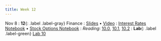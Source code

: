 ```yaml
---
title: Week 12
---
```


Nov 8
: **12**{: .label .label-gray} Finance
: [Slides](https://docs.google.com/presentation/d/1bVQ7TW082n42OKkMGuQ20lMsHOSXAryVR9hrS0dzCJY/edit?usp=sharing) &#8226; [Video](https://kaltura.berkeley.edu/media/DATA%2088E%2C%20LEC%20001%20(Fall%202023)/)
: [Interest Rates Notebook](https://datahub.berkeley.edu/hub/user-redirect/git-pull?repo=https%3A%2F%2Fgithub.com%2Fdata-88e%2Ffa23-materials&urlpath=retro%2Ftree%2Ffa23-materials%2Flec%2Flec12%2Flec12-1_Interest_Payments.ipynb&branch=main) &#8226; [Stock Options Notebook](https://datahub.berkeley.edu/hub/user-redirect/git-pull?repo=https%3A%2F%2Fgithub.com%2Fdata-88e%2Ffa23-materials&urlpath=retro%2Ftree%2Ffa23-materials%2Flec%2Flec12%2Flec12-2-stocks-options.ipynb&branch=main)
: *Reading*: [10.0](https://data-88e.github.io/textbook/content/10-finance/index.html), [10.1](https://data-88e.github.io/textbook/content/10-finance/value-interest.html), [10.2](https://data-88e.github.io/textbook/content/10-finance/options.html)
: **Lab**{: .label .label-green} [Lab 10](https://datahub.berkeley.edu/hub/user-redirect/git-pull?repo=https%3A%2F%2Fgithub.com%2Fdata-88e%2Ffa23-materials&urlpath=retro%2Ftree%2Ffa23-materials%2Flab%2Flab10%2Flab10.ipynb&branch=main)
